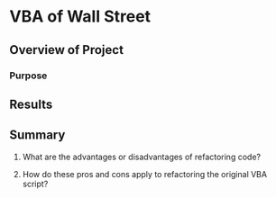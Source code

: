 # VBA of Wall Street
## Overview of Project

### Purpose

## Results

## Summary

1. What are the advantages or disadvantages of refactoring code?

2. How do these pros and cons apply to refactoring the original VBA script?
